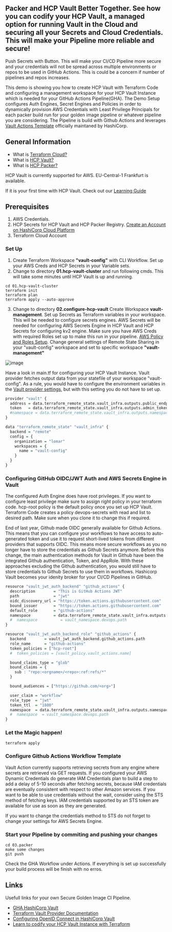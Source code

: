 ## Packer and HCP Vault Better Together. See how you can codify your HCP Vault, a managed option for running Vault in the Cloud and securing all your Secrets and Cloud Credentials. This will make your Pipeline more reliable and secure!

Push Secrets with Button. This will make your CI/CD Pipeline more secure and your credentials will not be spread across multiple environments or repos to be used in GitHub Actions. This is could be a concern if number of pipelines and repos increases. 

This demo is showing you how to create HCP Vault with Terraform Code and configuring a management workspace for your HCP Vault Instance which is needed for your GitHub Actions Pipeline(GHA). The Demo Setup configures Auth Engines, Secret Engines and Policies in order to dynamically provision AWS Credentials with Least Privilege Principals for each packer build run for your golden image pipeline or whatever pipeline you are considering. The Pipeline is build with Github Actions and leverages [Vault Actions Template](https://github.com/hashicorp/vault-action) officially maintaned by HashiCorp. 

## General Information
- What is [Terraform Cloud?](https://cloud.hashicorp.com/products/terraform)
- What is [HCP Vault?](https://cloud.hashicorp.com/products/vault)
- What is [HCP Packer?](https://github.com/lomar92/hcp_packer_tfc_demo)

HCP Vault is currently supported for AWS. EU-Central-1 Frankfurt is available. 

If it is your first time with HCP Vault. Check out our [Learning Guide](https://learn.hashicorp.com/collections/vault/cloud)

##  Prerequisites
1. AWS Credentials.
2. HCP Secrets for HCP Vault and HCP Packer Registry. [Create an Account on HashiCorp Cloud Platform](https://portal.cloud.hashicorp.com/sign-in)
3. Terraform Cloud Account

### Set Up
1. Create Terraform Workspace **"vault-config"** with CLI Workflow. Set up your AWS Creds and HCP Secrets in your Variable sets. 
2. Change to directory **01.hcp-vault-cluster** and run following cmds. This will take some minutes until HCP Vault is up and running.

```shell
cd 01.hcp-vault-cluster
terraform init
terraform plan
terraform apply --auto-approve
```
3. Change to directory **02.configure-hcp-vault**
Create Workspace **vault-management**. Set up Secrets as Terraform variables in your workspace. This will be needed to configure secrets engines. AWS Secrets will be needed for configuring AWS Secrets Engine in HCP Vault and HCP Secrets for configuring kv2 engine. Make sure you have AWS Creds with required Roles set up to make this run in your pipeline. [AWS Policy and Roles Setup](https://www.vaultproject.io/docs/secrets/aws). Change general settings of Remote State Sharing in your "vault-config" workspace and set to specific workspace **"vault-management"**

![image](https://user-images.githubusercontent.com/8341286/191980321-b53a5364-bcde-46bd-bb9d-b5f8d20deb11.png)

Have a look in main.tf for configuring your HCP Vault Instance. Vault provider fetches output data from your statefile of your workspace "vault-config". As a rule, you would have to configure the environment variables in the [Vault provider settings](https://registry.terraform.io/providers/hashicorp/vault/latest/docs#provider-arguments), but with this setting you do not have to set up.

```r
provider "vault" {
  address = data.terraform_remote_state.vault_infra.outputs.public_endpoint
  token   = data.terraform_remote_state.vault_infra.outputs.admin_token
  #namespace = data.terraform_remote_state.vault_infra.outputs.namespace
}

data "terraform_remote_state" "vault_infra" {
  backend = "remote"
  config = {
    organization = "lomar"
    workspaces = {
      name = "vault-config"
    }
  }
}
```


### Configuring GitHub OIDC/JWT Auth and AWS Secrets Engine in Vault
The configured Auth Engine does have root privileges. If you want to configure least privilege make sure to assign right policy in your terraform code. hcp-root policy is the default policy once you set up HCP Vault. Terraform Code creates a policy devops-secrets with read and list to desired path. Make sure when you clone it to change this if required. 

End of last year, Github made OIDC generally available for Github Actions. This means that you can configure your workflows to have access to auto-generated token and use it to request short-lived tokens from different providers that supports OIDC. This means more secure workflows as you no longer have to store the credentials as Github Secrets anymore. Before this change, the main authentication methods for Vault in Github have been the integrated Github authentication, Token, and AppRole. With these approaches excluding the Github authentication, you would still have to store credentials to Github Secrets to use them in workflows. Hashicorp Vault becomes your idenity broker for your CI/CD Pipelines in GitHub. 

```r
resource "vault_jwt_auth_backend" "github_actions" {
  description        = "This is GitHub Actions JWT"
  path               = "jwt"
  oidc_discovery_url = "https://token.actions.githubusercontent.com"
  bound_issuer       = "https://token.actions.githubusercontent.com"
  default_role       = "github-actions"
  namespace          = data.terraform_remote_state.vault_infra.outputs.namespace
  #  namespace          = vault_namespace.devops.path
}

resource "vault_jwt_auth_backend_role" "github_actions" {
  backend        = vault_jwt_auth_backend.github_actions.path
  role_name      = "github-actions"
  token_policies = ["hcp-root"]
  #  token_policies = [vault_policy.vault_actions.name]

  bound_claims_type = "glob"
  bound_claims = {
    sub : "repo:<orgname>/<repo>:ref:refs/*"
  }

  bound_audiences = ["https://github.com/<org>"]

  user_claim = "workflow"
  role_type  = "jwt"
  token_ttl  = "1800"
  namespace  = data.terraform_remote_state.vault_infra.outputs.namespace
  #  namespace  = vault_namespace.devops.path
}
```
### Let the Magic happen!
```shell
terraform apply
```

### Configure Github Actions Workflow Template 
Vault Action currently supports retrieving secrets from any engine where secrets are retrieved via GET requests. If you configured your AWS Dynamic Credentials do generate IAM Credentials plan to build a step to add a delay of 5-10 seconds after fetching secrets, because IAM credentials are eventually consistent with respect to other Amazon services. If you want to be able to use credentials without the wait, consider using the STS method of fetching keys. IAM credentials supported by an STS token are available for use as soon as they are generated.

If you want to change the credentials method to STS do not forget to change your settings for AWS Secrets Engine. 

### Start your Pipeline by commiting and pushing your changes
```shell
cd 03.packer
make some changes
git push 
```
Check the GHA Workflow under Actions. If everything is set up successfully your build process will be finish with no erros. 

## Links

Usefull links for your own Secure Golden Image CI Pipeline.

- [GHA HashiCorp Vault](https://github.com/hashicorp/vault-action)
- [Terraform Vault Provider Documentation](https://registry.terraform.io/providers/hashicorp/vault/latest/docs#provider-arguments)
- [Configuring OpenID Connect in HashiCorp Vault](https://docs.github.com/en/actions/deployment/security-hardening-your-deployments/configuring-openid-connect-in-hashicorp-vault)
- [Learn to codify your HCP Vault Instance with Terraform](https://developer.hashicorp.com/vault/tutorials/cloud-ops/vault-codify-mgmt)

